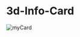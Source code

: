 # 3d-Info-Card
![myCard](https://github.com/Aryan110303/3d-Info-Card/assets/76253876/556ba018-2862-4788-9263-4fe823c50e49)
